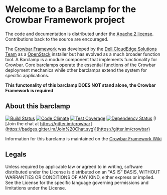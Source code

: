 Welcome to a Barclamp for the Crowbar Framework project
=======================================================

The code and documentation is distributed under the [Apache 2 license](http://www.apache.org/licenses/LICENSE-2.0.html).
Contributions back to the source are encouraged.

The [Crowbar Framework](https://github.com/crowbar/crowbar) was developed by the
[Dell CloudEdge Solutions Team](http://dell.com/openstack) as a [OpenStack](http://OpenStack.org) installer but has
evolved as a much broader function tool. A Barclamp is a module component that implements functionality for Crowbar.
Core barclamps operate the essential functions of the Crowbar deployment mechanics while other barclamps extend the
system for specific applications.

**This functonality of this barclamp DOES NOT stand alone, the Crowbar Framework is required**

About this barclamp
-------------------

[![Build Status](https://travis-ci.org/crowbar/barclamp-cisco-ucs.svg?branch=master)](https://travis-ci.org/crowbar/barclamp-cisco-ucs)
[![Code Climate](https://codeclimate.com/github/crowbar/barclamp-cisco-ucs/badges/gpa.svg)](https://codeclimate.com/github/crowbar/barclamp-cisco-ucs)
[![Test Coverage](https://codeclimate.com/github/crowbar/barclamp-cisco-ucs/badges/coverage.svg)](https://codeclimate.com/github/crowbar/barclamp-cisco-ucs)
[![Dependency Status](https://gemnasium.com/crowbar/barclamp-cisco-ucs.svg)](https://gemnasium.com/crowbar/barclamp-cisco-ucs)
[![Join the chat at https://gitter.im/crowbar](https://badges.gitter.im/Join%20Chat.svg)](https://gitter.im/crowbar)

Information for this barclamp is maintained on the [Crowbar Framework Wiki](https://github.com/crowbar/crowbar/wiki)

Legals
------

Unless required by applicable law or agreed to in writing, software distributed under the License is distributed on
an "AS IS" BASIS, WITHOUT WARRANTIES OR CONDITIONS OF ANY KIND, either express or implied. See the License for the
specific language governing permissions and limitations under the License.
